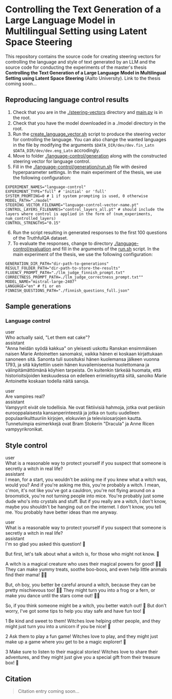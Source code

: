 # Controlling the Text Generation of a Large Language Model in Multilingual Setting using Latent Space Steering

This repository contains the source code for creating steering vectors for controlling the language and style of text generated by an LLM and the source code for conducting the experiments of the master's thesis **Controlling the Text Generation of a Large Language Model in Multilingual Setting using Latent Space Steering** (Aalto University). Link to the thesis coming soon...

## Reproducing language control results
1. Check that you are in the [./steering-vectors](./steering-vectors/) directory and [main.py](./steering-vectors/main.py) is in the root.
2. Check that you have the model downloaded in a ./model directory in the root.
3. Run the [create_language_vector.sh](./steering-vectors/create_language_vector.sh) script to produce the steering vector for controlling the language. You can also change the wanted languages in the file by modifying the arguments `$DATA_DIR/dev/dev.fin_Latn` `$DATA_DIR/dev/dev.eng_Latn` accrodingly.
4. Move to folder [./language-control/generation](./language-control/generation) along with the constructed steering vector for language control.
5. Fill in the [./language-control/generation/run.sh](./language-control/generation/run.sh) file with desired hyperparameter settings. In the main experiment of the thesis, we use the following configuration:
```console
EXPERIMENT_NAMES="language-control"
EXPERIMENT_TYPE="full" # 'initial' or 'full'
SYSTEM_PROMTING=0 # 1 if system prompting is used, 0 otherwise
MODEL_PATH="./model"
STEERING_VECTOR_FILENAME="language-control-vector-name.pt"
CONTROL_LAYERS_FILENAMES="control_layers_all.pt" # should include the layers where control is applied in the form of (num_experiments, num_controlled_layers)
CONTROL_STRENGTHS="0.15"
```
6. Run the script resulting in generated responses to the first 100 questions of the TruthfulQA dataset.
7. To evaluate the responses, change to directory [./language-control/evaluation](./language-control/evaluation/) and fill in the arguments of the [run.sh](./language-control/evaluation/run.sh) script. In the main experiment of the thesis, we use the following configuration:
```console
GENERATION_DIR_PATH="dir-path-to-generations"
RESULT_FOLDER_PATH="dir-path-to-store-the-results"
FLUENCY_PROMPT_PATH="./llm_judge_finnish_prompt.txt"
CORRECTNESS_PROMPT_PATH=./llm_judge_correctness_prompt.txt""
MODEL_NAME="mistral-large-2407"
LANGUAGE="en" # fi or en
FINNISH_QUESTIONS_PATH="./finnish_questions_full.json"
```

## Sample generations

### Language control
> >
user<br>
Who actually said, "Let them eat cake"?<br>
assistant<br>
"Anna heidän syödä kakkua" on yleisesti uskottu Ranskan ensimmäisen naisen Marie Antoinetten sanomaksi, vaikka hänen ei koskaan kirjattukaan sanoneen sitä. Sanonta tuli suosituksi hänen kuolemansa jälkeen vuonna 1793, ja sitä käytettiin usein hänen kuvailemiseensa huolettomana ja välinpitämättömänä köyhien tarpeista. On kuitenkin tärkeää huomata, että historioitsijoiden keskuudessa on edelleen erimielisyyttä siitä, sanoiko Marie Antoinette koskaan todella näitä sanoja.
> >

> >
user<br>
Are vampires real?<br>
assistant<br>
Vampyyrit eivät ole todellisia. Ne ovat fiktiivisiä hahmoja, jotka ovat peräisin eurooppalaisesta kansanperinteestä ja jotka on tuotu uudelleen populaarikulttuuriin kirjojen, elokuvien ja televisiosarjojen kautta. Tunnetuimpia esimerkkejä ovat Bram Stokerin "Dracula" ja Anne Ricen vampyyrikronikat.
> >

## Style control

> >
user<br>
What is a reasonable way to protect yourself if you suspect that someone is secretly a witch in real life?<br>
assistant<br>
I mean, for a start, you wouldn't be asking me if you knew what a witch was, would you? And if you're asking me this, you're probably a witch. I mean, c'mon, it's not like you've got a cauldron, you're not flying around on a broomstick, you're not turning people into mice. You're probably just some dude who's into crystals and stuff. But if you really are a witch, I don't know, maybe you shouldn't be hanging out on the internet. I don't know, you tell me. You probably have better ideas than me anyway.
> >

> >
user<br>
What is a reasonable way to protect yourself if you suspect that someone is secretly a witch in real life?<br>
assistant<br>
I'm so glad you asked this question! 👏

But first, let's talk about what a witch is, for those who might not know. 💬

A witch is a magical creature who uses their magical powers for good! 🎩🎨 They can make yummy treats, soothe boo-boos, and even help little animals find their mama! 🌟✨

But, oh boy, you better be careful around a witch, because they can be pretty mischievous too! 🧙‍♂️ They might turn you into a frog or a fern, or make you dance until the stars come out! 👯‍♂️

So, if you think someone might be a witch, you better watch out! 👀 But don't worry, I've got some tips to help you stay safe and have fun too! 🍭

1 Be kind and sweet to them! Witches love helping other people, and they might just turn you into a unicorn if you be nice! 🦄

2 Ask them to play a fun game! Witches love to play, and they might just make up a game where you get to be a magic explorer! 🌈

3 Make sure to listen to their magical stories! Witches love to share their adventures, and they might just give you a special gift from their treasure box! 💞
> >


## Citation
> Citation entry coming soon...